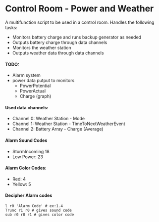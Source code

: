 # Control Room - Power and Weather

A multifunction script to be used in a control room. Handles the following tasks:
* Monitors battery charge and runs backup generator as needed
* Outputs battery charge through data channels
* Monitors the weather station
* Outputs weather data through data channels

#### TODO:
* Alarm system
* power data putput to monitors
  * PowerPotential
  * PowerActual
  * Charge (graph)

#### Used data channels:
* Channel 0: Weather Station - Mode
* Channel 1: Weather Station - TimeToNextWeatherEvent
* Channel 2: Battery Array -  Charge (Average)

#### Alarm Sound Codes 
* StormIncoming 18
* Low Power: 23
  
#### Alarm Color Codes:
* Red: 4
* Yellow: 5

#### Decipher Alarm codes
    l r0 'Alarm Code' # ex:1.4
    Trunc r1 r0 # gives sound code
    sub r0 r0 r1 # gives color code
    

